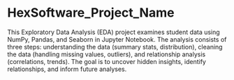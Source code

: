# HexSoftware_Project_Name

This Exploratory Data Analysis (EDA) project examines student data using NumPy, Pandas, and Seaborn in Jupyter Notebook. The analysis consists of three steps: understanding the data (summary stats, distribution), cleaning the data (handling missing values, outliers), and relationship analysis (correlations, trends). The goal is to uncover hidden insights, identify relationships, and inform future analyses.
